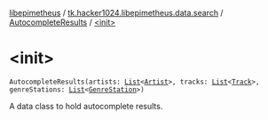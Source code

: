 [libepimetheus](../../index.md) / [tk.hacker1024.libepimetheus.data.search](../index.md) / [AutocompleteResults](index.md) / [&lt;init&gt;](./-init-.md)

# &lt;init&gt;

`AutocompleteResults(artists: `[`List`](https://kotlinlang.org/api/latest/jvm/stdlib/kotlin.collections/-list/index.html)`<`[`Artist`](../-artist/index.md)`>, tracks: `[`List`](https://kotlinlang.org/api/latest/jvm/stdlib/kotlin.collections/-list/index.html)`<`[`Track`](../-track/index.md)`>, genreStations: `[`List`](https://kotlinlang.org/api/latest/jvm/stdlib/kotlin.collections/-list/index.html)`<`[`GenreStation`](../-genre-station/index.md)`>)`

A data class to hold autocomplete results.

